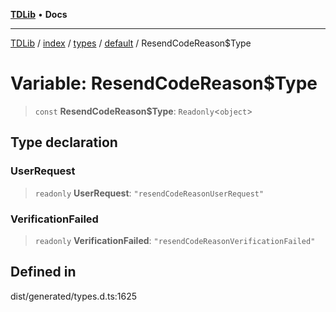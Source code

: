 [**TDLib**](../../../../../../README.md) • **Docs**

***

[TDLib](../../../../../../modules.md) / [index](../../../../../README.md) / [types](../../../README.md) / [default](../README.md) / ResendCodeReason$Type

# Variable: ResendCodeReason$Type

> `const` **ResendCodeReason$Type**: `Readonly`\<`object`\>

## Type declaration

### UserRequest

> `readonly` **UserRequest**: `"resendCodeReasonUserRequest"`

### VerificationFailed

> `readonly` **VerificationFailed**: `"resendCodeReasonVerificationFailed"`

## Defined in

dist/generated/types.d.ts:1625
